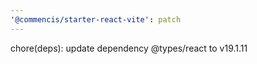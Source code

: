 ```yaml
---
'@commencis/starter-react-vite': patch
---
```


chore(deps): update dependency @types/react to v19.1.11
